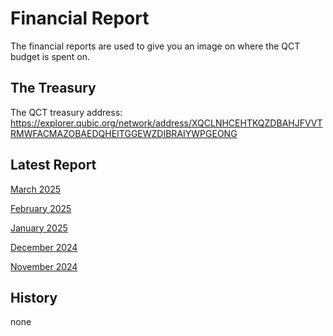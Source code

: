 # Financial Report
The financial reports are used to give you an image on where the QCT budget is spent on.

## The Treasury
The QCT treasury address: 
https://explorer.qubic.org/network/address/XQCLNHCEHTKQZDBAHJFVVTRMWFACMAZOBAEDQHEITGGEWZDIBRAIYWPGEONG

## Latest Report

[March 2025](2025-03-04-march-2025.md)

[February 2025](2025-03-03-february-2025.md)

[January 2025](2025-03-02-january-2025.md)

[December 2024](2025-01-23-december-2024.md)

[November 2024](2024-12-13-november-2024.md)

## History
none